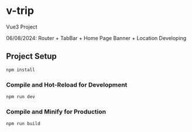 # v-trip

Vue3 Project

06/08/2024: Router + TabBar + Home Page Banner + Location Developing

## Project Setup

```sh
npm install
```

### Compile and Hot-Reload for Development

```sh
npm run dev
```

### Compile and Minify for Production

```sh
npm run build
```
